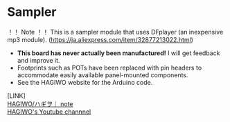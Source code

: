 # Sampler

！！ Note ！！
This is a sampler module that uses DFplayer (an inexpensive mp3 module).
(https://ja.aliexpress.com/item/32877213022.html)

- **This board has never actually been manufactured!** I will get feedback and improve it.
- Footprints such as POTs have been replaced with pin headers to accommodate easily available panel-mounted components.
- See the HAGIWO website for the Arduino code.

[LINK]  
[HAGIWO/ハギヲ｜ note](https://note.com/solder_state)  
[HAGIWO's Youtube channnel](https://www.youtube.com/channel/UCxErrnnVNEAAXPZvQFwobQw)
